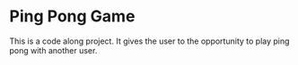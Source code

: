Ping Pong Game
================

This is a code along project. It gives the user to the opportunity to play ping pong with another user.